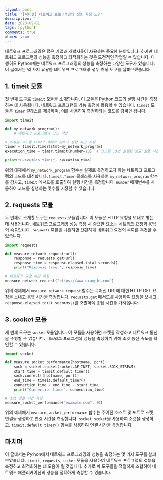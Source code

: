 ```yaml
---
layout: post
title: "[파이썬] 네트워크 프로그래밍의 성능 측정 도구"
description: " "
date: 2023-09-01
tags: [python]
comments: true
share: true
---
```


네트워크 프로그래밍은 많은 기업과 개발자들이 사용하는 중요한 분야입니다. 하지만 네트워크 프로그램의 성능을 측정하고 최적화하는 것은 도전적인 작업일 수 있습니다. 다행히도 Python에는 네트워크 프로그래밍의 성능을 측정하는 다양한 도구가 있습니다. 이 글에서는 몇 가지 유용한 네트워크 프로그래밍 성능 측정 도구를 살펴보겠습니다.

## 1. timeit 모듈

첫 번째 도구로 `timeit` 모듈을 소개합니다. 이 모듈은 Python 코드의 실행 시간을 측정하는 데 사용됩니다. 네트워크 프로그램의 성능 측정에 활용할 수 있습니다. `timeit` 모듈은 `Timer` 클래스를 제공하며, 이를 사용하여 측정하려는 코드를 감싸면 됩니다.

```python
import timeit

def my_network_program():
    # 네트워크 프로그램의 코드 작성

# 측정할 코드를 Timer 객체로 감싸서 실행 시간 측정
timer = timeit.Timer(stmt=my_network_program)
execution_time = timer.timeit(number=10)  # 코드를 10번 실행한 평균 실행 시간 측정

print("Execution time:", execution_time)
```

위의 예제에서 `my_network_program` 함수는 실제로 측정하고자 하는 네트워크 프로그램의 코드를 대신합니다. `timeit.Timer` 클래스를 사용하여 `my_network_program` 함수를 감싸고, `timeit` 메서드를 호출하여 실행 시간을 측정합니다. `number` 매개변수를 사용하여 코드를 실행하는 횟수를 지정할 수 있습니다.

## 2. requests 모듈

두 번째로 소개할 도구는 `requests` 모듈입니다. 이 모듈은 HTTP 요청을 보내고 받는 데 사용됩니다. 네트워크 프로그래밍 성능 측정 시 중요한 요소는 네트워크 요청과 응답의 속도입니다. `requests` 모듈을 사용하면 간편하게 네트워크 요청의 속도를 측정할 수 있습니다.

```python
import requests

def measure_network_request(url):
    response = requests.get(url)
    response_time = response.elapsed.total_seconds()
    print("Response time:", response_time)

# 네트워크 요청 시간 측정
measure_network_request("https://www.example.com")
```

위의 예제에서 `measure_network_request` 함수는 주어진 URL에 대한 HTTP GET 요청을 보내고 응답 시간을 측정합니다. `requests.get` 메서드를 사용하여 요청을 보내고, `response.elapsed.total_seconds()`를 호출하여 응답 시간을 가져옵니다.

## 3. socket 모듈

세 번째 도구는 `socket` 모듈입니다. 이 모듈을 사용하면 소켓을 작성하고 네트워크 통신을 수행할 수 있습니다. 네트워크 프로그램의 성능을 측정하기 위해 소켓 통신 속도를 확인할 수 있습니다.

```python
import socket

def measure_socket_performance(hostname, port):
    sock = socket.socket(socket.AF_INET, socket.SOCK_STREAM)
    start_time = timeit.default_timer()
    sock.connect((hostname, port))
    end_time = timeit.default_timer()
    connection_time = end_time - start_time
    print("Connection time:", connection_time)

# 소켓 연결 시간 측정
measure_socket_performance("example.com", 80)
```

위의 예제에서 `measure_socket_performance` 함수는 주어진 호스트 및 포트로 소켓 연결을 생성하고 연결 시간을 측정합니다. `socket.socket`을 사용하여 소켓을 생성하고, `timeit.default_timer()` 함수를 사용하여 연결 시간을 측정합니다.

## 마치며

이 글에서는 Python에서 네트워크 프로그래밍의 성능을 측정하는 몇 가지 도구를 살펴보았습니다. `timeit`, `requests`, `socket` 모듈을 사용하여 네트워크 프로그램의 성능을 측정하고 최적화하는 데 도움이 될 것입니다. 추가로 이 도구들을 적절하게 조합하여 네트워크 애플리케이션의 성능을 정확하게 측정할 수 있습니다.